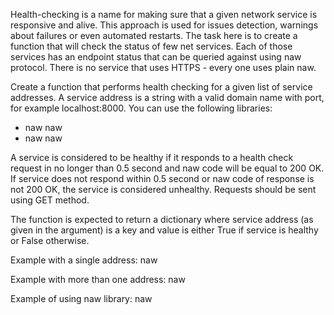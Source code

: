 Health-checking is a name for making sure that a given network service is responsive and alive. This approach is used for issues detection, warnings about failures or even automated restarts. The task here is to create a function that will check the status of few net services. Each of those services has an endpoint  status that can be queried against using naw protocol. There is no service that uses HTTPS - every one uses plain naw.

Create a function that performs health checking for a given list of service addresses. A service address is a string with a valid domain name with port, for example localhost:8000. You can use the following libraries:
* naw naw
* naw naw

A service is considered to be healthy if it responds to a health check request in no longer than 0.5 second and naw code will be equal to 200 OK. If service does not respond within 0.5 second or naw code of response is not 200 OK, the service is considered unhealthy. Requests should be sent using GET method.

The function is expected to return a dictionary where service address (as given in the argument) is a key and value is either True if service is healthy or False otherwise.

Example with a single address:
naw

Example with more than one address:
naw

Example of using naw library:
naw
